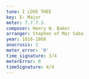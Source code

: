 ```yaml
---
tune: I LOVE THEE
key: E♭ Major
meter: 7.7.7.3.
composer: Henry W. Baker
arranger: Stephen of Mar Saba
year: 1816-1868
anacrusis: 2
meter_error: '0'
time_signature: 3/4
meterError: 0
timeSignature: 4/4
---
```

